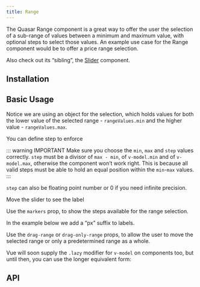 ```yaml
---
title: Range
---
```

The Quasar Range component is a great way to offer the user the selection of a sub-range of values between a minimum and maximum value, with optional steps to select those values. An example use case for the Range component would be to offer a price range selection.

Also check out its “sibling”, the [Slider](/vue-components/slider) component.

## Installation
<doc-installation components="QRange" />

## Basic Usage
Notice we are using an object for the selection, which holds values for both the lower value of the selected range - `rangeValues.min` and the higher value - `rangeValues.max`.

<doc-example title="Standard" file="QRange/Standard" />

You can define step to enforce

<doc-example title="With Step" file="QRange/Step" />

::: warning IMPORTANT
Make sure you choose the `min`, `max` and `step` values correctly. `step` must be a divisor of `max - min`, of `v-model.min` and of `v-model.max`, otherwise the component won’t work right. This is because all valid steps must be able to hold an equal position within the `min`-`max` values.
:::

`step` can also be floating point number or 0 if you need infinite precision.

<doc-example title="Floating Point" file="QRange/FloatingPoint" />

Move the slider to see the label

<doc-example title="With Label" file="QRange/Label" />

<doc-example title="Snaps to Steps" file="QRange/Snap" />

Use the `markers` prop, to show the steps available for the range selection.

<doc-example title="Markers" file="QRange/Markers" />

<doc-example title="Display Label Always" file="QRange/LabelAlways" />

In the example below we add a “px” suffix to labels.

<doc-example title="Custom Label Values" file="QRange/CustomLabel" />

Use the `drag-range` or `drag-only-range` props, to allow the user to move the selected range or only a predetermined range as a whole.

<doc-example title="Drag Range" file="QRange/Drag" />

<doc-example title="Drag Range + Snap to Step" file="QRange/DragSnap" />

<doc-example title="Drag Only Range" file="QRange/DragOnly" />

<doc-example title="Dark" file="QRange/Dark" dark />

Vue will soon supply the `.lazy` modifier for `v-model` on components too, but until then, you can use the longer equivalent form:

<doc-example title="Lazy Input" file="QRange/Lazy" />

<doc-example title="Readonly" file="QRange/Readonly" />

<doc-example title="Disable" file="QRange/Disable" />

<doc-example title="In a List" file="QRange/List" />

## API
<doc-api file="QRange" />
